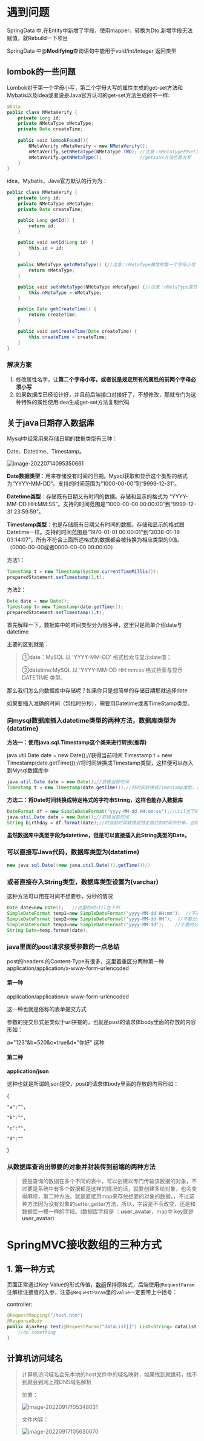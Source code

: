 # 遇到问题

SpringData 中,在Entity中新增了字段，使用mapper，转换为Dto,新增字段无法赋值，就Rebuild一下项目 

SpringData 中@**Modifying**查询语句中能用于void/int/Integer 返回类型

## lombok的一些问题

Lombok对于第一个字母小写，第二个字母大写的属性生成的get-set方法和Mybatis以及idea或者说是Java官方认可的get-set方法生成的不一样:

```java
@Data
public class NMetaVerify {
    private Long id;
    private NMetaType nMetaType;
    private Date createTime;
    
    public void lombokFound(){
        NMetaVerify nMetaVerify = new NMetaVerify();
        nMetaVerify.setNMetaType(NMetaType.TWO); //注意：nMetaType的set方法为setNMetaType，第一个n字母大写了，
        nMetaVerify.getNMetaType();              //getxxxx方法也是大写
    }
}
```

idea，Mybatis，Java官方默认的行为为：

```java
public class NMetaVerify {
    private Long id;
    private NMetaType nMetaType;
    private Date createTime;

    public Long getId() {
        return id;
    }

    public void setId(Long id) {
        this.id = id;
    }

    public NMetaType getnMetaType() {//注意：nMetaType属性的第一个字母小写
        return nMetaType;
    }

    public void setnMetaType(NMetaType nMetaType) {//注意：nMetaType属性的第一个字母小写
        this.nMetaType = nMetaType;
    }

    public Date getCreateTime() {
        return createTime;
    }

    public void setCreateTime(Date createTime) {
        this.createTime = createTime;
    }
}
```

### **解决方案**

1. 修改属性名字，让**第二个字母小写，或者说是规定所有的属性的前两个字母必须小写**
2. 如果数据库已经设计好，并且前后端接口对接好了，不想修改，那就专门为这种特殊的属性使用idea生成get-set方法复制代码

## 关于java日期存入数据库

Mysql中经常用来存储日期的数据类型有三种：

Date、Datetime、Timestamp。

![image-20220714095350661](E:\typora\image\image-20220714095350661.png)

**Date数据类型**：用来存储没有时间的日期。Mysql获取和显示这个类型的格式为“YYYY-MM-DD”。支持的时间范围为“1000-00-00”到“9999-12-31”。

**Datetime类型**：存储既有日期又有时间的数据。存储和显示的格式为 “YYYY-MM-DD HH:MM:SS”。支持的时间范围是“1000-00-00 00:00:00”到“9999-12-31 23:59:59”。

**Timestamp类型**：也是存储既有日期又有时间的数据。存储和显示的格式跟Datetime一样。支持的时间范围是“1970-01-01 00:00:01”到“2038-01-19 03:14:07”。所有不符合上面所述格式的数据都会被转换为相应类型的0值。（0000-00-00或者0000-00-00 00:00:00）

方法1： 

```java
Timestamp t = new Timestamp(System.currentTimeMillis()); 
preparedStatement.setTimestamp(1,t);
```

方法2： 

```java
Date date = new Date();       
Timestamp t= new Timestamp(date.getTime());
preparedStatement.setTimestamp(1,t);
```

首先解释一下，数据库中的时间类型分为很多种，这里只是简单介绍date与datetime

主要的区别就是：

>  ①date：MySQL 以 'YYYY-MM-DD' 格式检索与显示date值；
>
> ②datetime:MySQL 以 'YYYY-MM-DD HH:mm:ss'格式检索与显示 DATETIME 类型。

那么我们怎么向数据库中存储呢？如果你只是想简单的存储日期那就选择date

如果要插入准确的时间（包括时分秒），需要用Datetime或者TimeStamp类型。

### 向mysql数据库插入datetime类型的两种方法，数据库类型为(datatime)

**方法一：使用java.sql.Timestamp这个类来进行转换(推荐)**

java.util.Date date = new Date();//获得当前时间
Timestamp t = new Timestamp(date.getTime());//将时间转换成Timestamp类型，这样便可以存入到Mysql数据库中

```java
java.util.Date date = new Date();//获得当前时间
Timestamp t = new Timestamp(date.getTime());//将时间转换成Timestamp类型，这样便可以存入到Mysql数据库中

```

**方法二：将Date时间转换成特定格式的字符串String，这样也能存入数据库**

```java
DateFormat df = new SimpleDateFormat("yyyy-MM-dd HH:mm:ss");//util包下的,注意月和小时的格式为两个大写字母
java.util.Date date = new Date();//获得当前时间
String birthday = df.format(date);//将当前时间转换成特定格式的时间字符串，这样便可以插入到数据库中
```

**虽然数据库中类型字段为datetime，但是可以直接插入此String类型的Date。**

### 可以直接写Java代码，数据库类型为(datatime)

```java
new java.sql.Date((new java.util.Date()).getTime())//
```

### 或者直接存入**String**类型，数据库类型设置为(**varchar**)

这种方法可以用在时间不想要秒，分秒的情况

```java
Date date=new Date();   //这里的时util包下的                          
SimpleDateFormat temp1=new SimpleDateFormat("yyyy-MM-dd HH:mm");  //不要秒
SimpleDateFormat temp2=new SimpleDateFormat("yyyy-MM-dd HH");  //不要分秒
SimpleDateFormat temp3=new SimpleDateFormat("yyyy-MM-dd");    //不要时分秒
String Date=temp.format(date); 
```

### java里面的post请求接受参数的一点总结

post的headers 的Content-Type有很多，这里着重区分两种第一种
application/application/x-www-form-urlencoded

#### 第一种

application/application/x-www-form-urlencoded

这一种也就是俗称的表单提交方式

参数的提交形式是类似于url拼接的，也就是post的请求体body里面的存放的内容形如：

a="123"&b=520&c=true&d="你好" 这种

 

#### 第二种

**application/json**

这种也就是所谓的json提交，post的请求体body里面的存放的内容形如：

{

    "a":"",
    
    "b":"",
    
    "c":"",
    
    "d":""

}

### 从数据库查询出想要的对象并封装传到前端的两种方法

> 要是查询的数据在多个不同的表中，可以创建以专门传输该数据的对象，不过要是系统中有多个数据都是这样的情况的话，就要创建多给对象，也会变得麻烦，第二种方法，就是直接用map来存放想要的对象的数据，，不过这种方法因为没有对象的setter,getter方法，所以，字段是不会改变，还是和数据库一模一样的字段。(数据库字段是 ：**user_avatar**，map中 key就是 **user_avatar**)



# SpringMVC接收数组的三种方式

## 1. 第一种方式

页面正常通过Key-Value的形式传值，[数组](https://so.csdn.net/so/search?q=数组&spm=1001.2101.3001.7020)保持原格式，后端使用`@RequestParam`注解标注接值的入参，注意`@RequestParam`里的`value`一定要带上中括号：

controller:

```java
@RequestMapping("/test.htm")
@ResponseBody
public AjaxResp test(@RequestParam("dataList[]") List<String> dataList, String name){
    //do something
}

```

## 计算机访问域名

> 计算机访问域名会先本地的host文件中的域名映射，如果找到就跳转，找不到就会到网上找DNS域名解析
>
> 位置：
>
> ![image-20220917105348031](image/image-20220917105348031.png)
>
> 文件内容：
>
> ![image-20220917105630070](image/image-20220917105630070.png)
